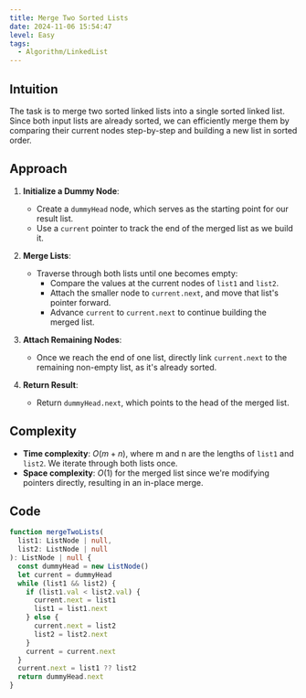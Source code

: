 ```yaml
---
title: Merge Two Sorted Lists
date: 2024-11-06 15:54:47
level: Easy
tags:  
  - Algorithm/LinkedList
---
```


## Intuition

The task is to merge two sorted linked lists into a single sorted linked list. Since both input lists are already sorted, we can efficiently merge them by comparing their current nodes step-by-step and building a new list in sorted order.

## Approach

1. **Initialize a Dummy Node**:
   - Create a `dummyHead` node, which serves as the starting point for our result list.
   - Use a `current` pointer to track the end of the merged list as we build it.

2. **Merge Lists**:
   - Traverse through both lists until one becomes empty:
	 - Compare the values at the current nodes of `list1` and `list2`.
	 - Attach the smaller node to `current.next`, and move that list's pointer forward.
	 - Advance `current` to `current.next` to continue building the merged list.

3. **Attach Remaining Nodes**:
   - Once we reach the end of one list, directly link `current.next` to the remaining non-empty list, as it's already sorted.

4. **Return Result**:
   - Return `dummyHead.next`, which points to the head of the merged list.

## Complexity

- **Time complexity**: $O(m + n)$, where m and n are the lengths of `list1` and `list2`. We iterate through both lists once.
- **Space complexity**: $O(1)$ for the merged list since we're modifying pointers directly, resulting in an in-place merge.

## Code

```ts
function mergeTwoLists(
  list1: ListNode | null,
  list2: ListNode | null
): ListNode | null {
  const dummyHead = new ListNode()
  let current = dummyHead
  while (list1 && list2) {
    if (list1.val < list2.val) {
      current.next = list1
      list1 = list1.next
    } else {
      current.next = list2
      list2 = list2.next
    }
    current = current.next
  }
  current.next = list1 ?? list2
  return dummyHead.next
}
```
